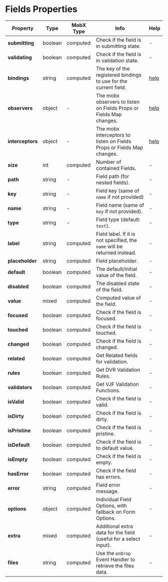 # Fields Properties

| Property | Type | MobX Type | Info | Help |
|---|---|---|---|---|
| **submitting** | boolean | computed | Check if the field is in submitting state. | - |
| **validating** | boolean | computed | Check if the field is in validation state. | - |
| **bindings** | string | computed | The key of the registered bindings to use for the current field. | [help](../bindings/README.md) |
| **observers** | object | - | The mobx observers to listen on Fields Props or Fields Map changes. | [help](../events/mobx-events.html#using-observers--interceptors-objects) |
| **interceptors** | object | - | The mobx interceptors to listen on Fields Props or Fields Map changes. | [help](../events/mobx-events.html#using-observers--interceptors-objects) |
| **size** | int | computed | Number of contained Fields. | - |
| **path** | string | - | Field path (for nested fields). | - |
| **key** | string | - | Field key (same of `name` if not provided) | - |
| **name** | string | - | Field name (same of `key` if not provided). | - |
| **type** | string | - | Field type (default: `text`). | - |
| **label** | string | computed | Field label. If it is not specified, the `name` will be returned instead. | - |
| **placeholder** | string | computed | Field placeholder. | - |
| **default** | boolean | computed | The default/initial value of the field. | - |
| **disabled** | boolean | computed | The disabled state of the field. | - |
| **value** | mixed | computed | Computed value of the field. | - |
| **focused** | boolean | computed | Check if the field is focused. | - |
| **touched** | boolean | computed | Check if the field is touched. | - |
| **changed** | boolean | computed | Check if the field is changed. | - |
| **related** | boolean | computed | Get Related fields for validation. | - |
| **rules** | boolean | computed | Get DVR Validation Rules. | - |
| **validators** | boolean | computed | Get VJF Validation Functions. | - |
| **isValid** | boolean | computed | Check if the field is valid. | - |
| **isDirty** | boolean | computed | Check if the field is dirty. | - |
| **isPristine** | boolean | computed | Check if the field is pristine. | - |
| **isDefault** | boolean | computed | Check if the field is to default value. | - |
| **isEmpty** | boolean | computed | Check if the field is empty. | - |
| **hasError** | boolean | computed | Check if the field has errors. | - |
| **error** | string | computed | Field error message. | - |
| **options** | object | computed | Individual Field Options, with fallback on Form Options. | - |
| **extra** | mixed | computed | Additional extra data for the field (useful for a select input). | - |
| **files** | string | computed | Use the `onDrop` Event Handler to retrieve the files data. | - |
